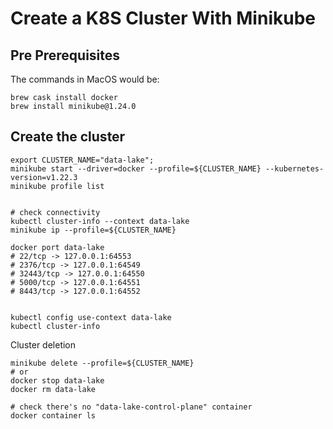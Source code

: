 # Create a K8S Cluster With Minikube

## Pre Prerequisites


The commands in MacOS would be:
```shell
brew cask install docker
brew install minikube@1.24.0
```

## Create the cluster
```shell
export CLUSTER_NAME="data-lake";
minikube start --driver=docker --profile=${CLUSTER_NAME} --kubernetes-version=v1.22.3
minikube profile list


# check connectivity
kubectl cluster-info --context data-lake
minikube ip --profile=${CLUSTER_NAME}

docker port data-lake
# 22/tcp -> 127.0.0.1:64553
# 2376/tcp -> 127.0.0.1:64549
# 32443/tcp -> 127.0.0.1:64550
# 5000/tcp -> 127.0.0.1:64551
# 8443/tcp -> 127.0.0.1:64552


kubectl config use-context data-lake
kubectl cluster-info
```

Cluster deletion

```shell
minikube delete --profile=${CLUSTER_NAME}
# or
docker stop data-lake
docker rm data-lake

# check there's no "data-lake-control-plane" container
docker container ls
```